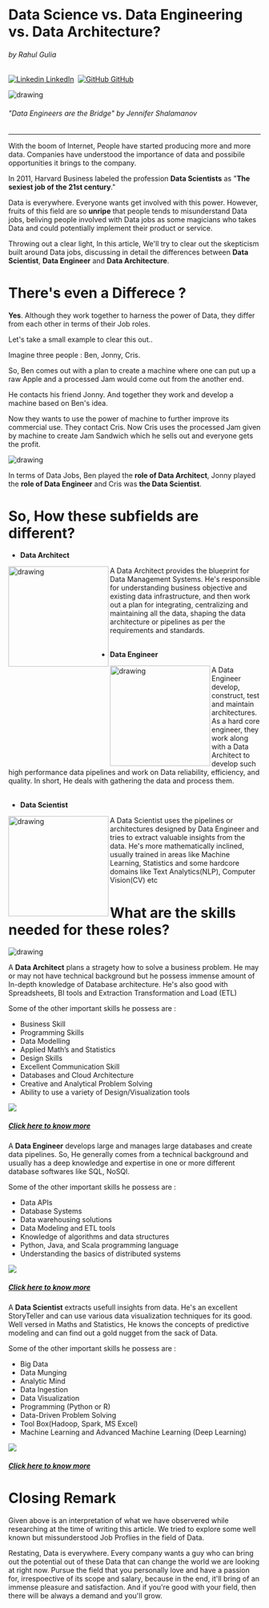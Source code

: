 # Data Science vs. Data Engineering vs. Data Architecture?

###### by Rahul Gulia
[![Linkedin](https://i.stack.imgur.com/gVE0j.png) LinkedIn](https://www.linkedin.com/in/rahulgulia/) &nbsp;[![GitHub](https://i.stack.imgur.com/tskMh.png) GitHub](https://github.com/RsTaK)


<img src="images\Data-Engineer_Graphic.png" alt="drawing"/>

###### "Data Engineers are the Bridge" by Jennifer Shalamanov
---
<p style="text-align: left; width: 100%;" >
With the boom of Internet, People have started producing more and more data. Companies have understood the importance of data and possibile opportunities it brings to the company. 

In 2011, Harvard Business labeled the profession **Data Scientists** as "**The sexiest job of the 21st century**."
 
Data is everywhere. Everyone wants get involved with this power. However, fruits of this field are so **unripe** that people tends to misunderstand Data jobs, beliving people involved with Data jobs as some magicians who takes Data and could potentially implement their product or service.

Throwing out a clear light, In this article, We'll try to clear out the skepticism built around Data jobs, discussing in detail the differences between **Data Scientist**, **Data Engineer** and **Data Architecture**.
</p>

# There's even a Differece ?

<p style="text-align: left; width: 100%;">

**Yes**. Although they work together to harness the power of Data, they differ from each other in terms of their Job roles.

Let's take a small example to clear this out..

Imagine three people : Ben, Jonny, Cris.

So, Ben comes out with a plan to create a machine where one can put up a raw Apple and a processed Jam would come out from the another end.

He contacts his friend Jonny. And together they work and develop a machine based on Ben's idea. 

Now they wants to use the power of machine to further improve its commercial use. They contact Cris. Now Cris uses the processed Jam given by machine to create Jam Sandwich which he sells out and everyone gets the profit. 

<img src="images\apple.png" alt="drawing"/>

<br>

In terms of Data Jobs, Ben played the **role of Data Architect**, Jonny played the **role of Data Engineer** and Cris was **the Data Scientist**.

</p>

# So, How these subfields are different?



* **Data Architect**
<img src="images\DA.png" alt="drawing" width="200" align="left"/>
A Data Architect provides the blueprint for Data Management Systems. He's responsible for understanding business objective and existing data infrastructure, and then work out a plan for integrating, centralizing and maintaining all the data, shaping the data architecture or pipelines as per the requirements and standards.
<br>
<br>

* **Data Engineer**
<img src="images\DE.png" alt="drawing" width="200" align="left"/>

A Data Engineer develop, construct, test and maintain architectures. As a hard core engineer, they work along with a Data Architect to develop such high performance data pipelines and work on Data reliability, efficiency, and quality. In short, He deals with gathering the data and process them.
<br>
<br>

* **Data Scientist**
<img src="images\DS.png" alt="drawing" width="200" align="left"/>
A Data Scientist uses the pipelines or architectures designed by Data Engineer and tries to extract valuable insights from the data. He's more mathematically inclined, usually trained in areas like Machine Learning, Statistics and some hardcore domains like 
Text Analytics(NLP), Computer Vision(CV) etc

</p>

# What are the skills needed for these roles?

<p style="text-align: left;">

<img src="images\chart.png" alt="drawing"/>

A **Data Architect** plans a stragety how to solve a business problem. He may or may not have technical background but he possess immense amount of In-depth knowledge of Database architecture. He's also good with Spreadsheets, BI tools and Extraction Transformation and Load (ETL)

Some of the other important skills he possess are :

* Business Skill
* Programming Skills
* Data Modelling
* Applied Math’s and Statistics
* Design Skills
* Excellent Communication Skill
* Databases and Cloud Architecture
* Creative and Analytical Problem Solving
* Ability to use a variety of Design/Visualization tools

![](images\da-salary.png)

##### [Click here to know more](https://datacatchup.com/top-10-skills-for-data-architects/) 

A **Data Engineer** develops large and manages large databases and create data pipelines.  So, He generally comes from a technical background and usually has a deep knowledge and expertise in one or more different database softwares like SQL, NoSQl.

Some of the other important skills he possess are :

* Data APIs
* Database Systems
* Data warehousing solutions
* Data Modeling and ETL tools
* Knowledge of algorithms and data structures
* Python, Java, and Scala programming language
* Understanding the basics of distributed systems

![](images\de-salary.png)

##### [Click here to know more](https://www.springboard.com/library/data-engineering/skills/) 

A **Data Scientist** extracts usefull insights from data. He's an excellent StoryTeller and can use various data visualization techniques for its good. Well versed in Maths and Statistics, He knows the concepts of predictive modeling and can find out a gold nugget from the sack of Data. 

Some of the other important skills he possess are :

* Big Data
* Data Munging
* Analytic Mind
* Data Ingestion
* Data Visualization
* Programming (Python or R)
* Data-Driven Problem Solving
* Tool Box(Hadoop, Spark, MS Excel)
* Machine Learning and Advanced Machine Learning (Deep Learning)

![](images\ds-slary.png)

##### [Click here to know more](https://www.edureka.co/blog/how-to-become-a-data-scientist/) 

</p>

# Closing Remark

<p style="text-align: left;">

Given above is an interpretation of what we have observered while researching at the time of writing this article. We tried to explore some well known but missunderstood Job Proflies in the field of Data.

Restating, Data is everywhere. Every company wants a guy who can bring out the potential out of these Data that can change the world we are looking at right now. Pursue the field that you personally love and have a passion for, irrespoective of its scope and salary, because in the end, it'll bring of an immense pleasure and satisfaction. And if you're good with your field, then there will be always a demand and you'll grow. 
</p>
